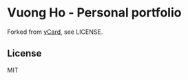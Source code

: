 # Vuong Ho - Personal portfolio

Forked from [vCard](https://github.com/codewithsadee/vcard-personal-portfolio),
see LICENSE.

## License

MIT
